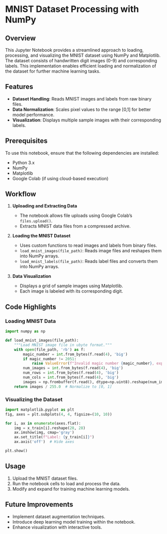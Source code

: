 # MNIST Dataset Processing with NumPy

## Overview
This Jupyter Notebook provides a streamlined approach to loading, processing, and visualizing the MNIST dataset using NumPy and Matplotlib. The dataset consists of handwritten digit images (0-9) and corresponding labels. This implementation enables efficient loading and normalization of the dataset for further machine learning tasks.

## Features
- **Dataset Handling**: Reads MNIST images and labels from raw binary files.
- **Data Normalization**: Scales pixel values to the range [0,1] for better model performance.
- **Visualization**: Displays multiple sample images with their corresponding labels.

## Prerequisites
To use this notebook, ensure that the following dependencies are installed:
- Python 3.x
- NumPy
- Matplotlib
- Google Colab (if using cloud-based execution)

## Workflow
1. **Uploading and Extracting Data**
    - The notebook allows file uploads using Google Colab’s `files.upload()`.
    - Extracts MNIST data files from a compressed archive.

2. **Loading the MNIST Dataset**
    - Uses custom functions to read images and labels from binary files.
    - `load_mnist_images(file_path)`: Reads image files and reshapes them into NumPy arrays.
    - `load_mnist_labels(file_path)`: Reads label files and converts them into NumPy arrays.

3. **Data Visualization**
    - Displays a grid of sample images using Matplotlib.
    - Each image is labeled with its corresponding digit.

## Code Highlights
### Loading MNIST Data
```python
import numpy as np

def load_mnist_images(file_path):
    """Load MNIST image file in ubyte format."""
    with open(file_path, 'rb') as f:
        magic_number = int.from_bytes(f.read(4), 'big')
        if magic_number != 2051:
            raise ValueError(f"Invalid magic number {magic_number}, expected 2051")
        num_images = int.from_bytes(f.read(4), 'big')
        num_rows = int.from_bytes(f.read(4), 'big')
        num_cols = int.from_bytes(f.read(4), 'big')
        images = np.frombuffer(f.read(), dtype=np.uint8).reshape(num_images, num_rows * num_cols)
    return images / 255.0  # Normalize to [0, 1]
```

### Visualizing the Dataset
```python
import matplotlib.pyplot as plt
fig, axes = plt.subplots(4, 4, figsize=(10, 10))

for i, ax in enumerate(axes.flat):
    img = x_train[i].reshape(28, 28)
    ax.imshow(img, cmap='gray')
    ax.set_title(f"Label: {y_train[i]}")
    ax.axis('off')  # Hide axes

plt.show()
```

## Usage
1. Upload the MNIST dataset files.
2. Run the notebook cells to load and process the data.
3. Modify and expand for training machine learning models.

## Future Improvements
- Implement dataset augmentation techniques.
- Introduce deep learning model training within the notebook.
- Enhance visualization with interactive tools.



